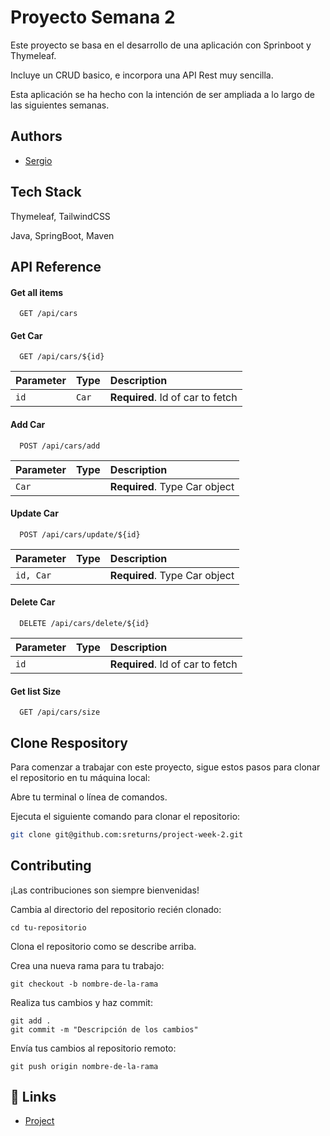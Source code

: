 
# Proyecto Semana 2

Este proyecto se basa en el desarrollo de una aplicación con Sprinboot y Thymeleaf.

Incluye un CRUD basico, e incorpora una API Rest muy sencilla.

Esta aplicación se ha hecho con la intención de ser ampliada a lo largo de las siguientes semanas.


## Authors

- [Sergio](https://www.github.com/sreturns)


## Tech Stack

 Thymeleaf, TailwindCSS

 Java, SpringBoot, Maven


## API Reference

#### Get all items

```
  GET /api/cars
```


#### Get Car

```
  GET /api/cars/${id}
```

| Parameter | Type     | Description                       |
| :-------- | :------- | :-------------------------------- |
| `id`      | `Car` | **Required**. Id of car to fetch 

#### Add Car

```
  POST /api/cars/add
```

| Parameter | Type     | Description                       |
| :-------- | :------- | :-------------------------------- |
| `Car`      |  | **Required**. Type Car object 

#### Update Car

```
  POST /api/cars/update/${id}
```

| Parameter | Type     | Description                       |
| :-------- | :------- | :-------------------------------- |
| `id, Car`      |  | **Required**. Type Car object 

#### Delete Car

```
  DELETE /api/cars/delete/${id}
```

| Parameter | Type     | Description                       |
| :-------- | :------- | :-------------------------------- |
| `id`      |  | **Required**. Id of car to fetch  

#### Get list Size

```
  GET /api/cars/size
```

 


## Clone Respository

Para comenzar a trabajar con este proyecto, sigue estos pasos para clonar el repositorio en tu máquina local:

Abre tu terminal o línea de comandos.

Ejecuta el siguiente comando para clonar el repositorio:

   ```bash
   git clone git@github.com:sreturns/project-week-2.git
```
## Contributing

¡Las contribuciones son siempre bienvenidas!

Cambia al directorio del repositorio recién clonado:

```
cd tu-repositorio
```

Clona el repositorio como se describe arriba.

Crea una nueva rama para tu trabajo:

```
git checkout -b nombre-de-la-rama
```
Realiza tus cambios y haz commit:

```
git add .
git commit -m "Descripción de los cambios"
```

Envía tus cambios al repositorio remoto:
```
git push origin nombre-de-la-rama
```

## 🔗 Links
- [Project](https://www.github.com/sreturns/project-week-2)

